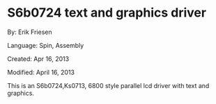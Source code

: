 # S6b0724 text and graphics driver

By: Erik Friesen

Language: Spin, Assembly

Created: Apr 16, 2013

Modified: April 16, 2013

This is an S6b0724,Ks0713, 6800 style parallel lcd driver with text and graphics.
